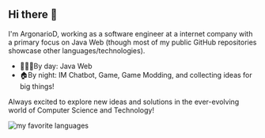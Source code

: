 ## Hi there 👋

I'm ArgonarioD, working as a software engineer at a internet company with a primary focus on Java Web (though most of my public GitHub repositories showcase other languages/technologies).

- 👨🏻‍💻By day: Java Web
- 🏠By night: IM Chatbot, Game, Game Modding, and collecting ideas for big things!

Always excited to explore new ideas and solutions in the ever-evolving world of Computer Science and Technology!

![my favorite languages](https://github-readme-stats.vercel.app/api/top-langs/?username=ArgonarioD&layout=compact&hide_border=true&langs_count=50)
